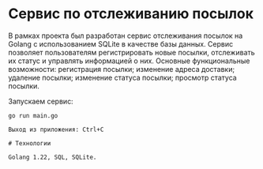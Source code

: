 # Сервис по отслеживанию посылок

В рамках проекта был разработан сервис отслеживания посылок на Golang с использованием SQLite в качестве базы данных. Сервис позволяет пользователям регистрировать новые посылки, отслеживать их статус и управлять информацией о них.
Основные функциональные возможности: регистрация посылки; изменение адреса доставки; удаление посылки; изменение статуса посылки; просмотр статуса посылки.

Запускаем сервис:
```shell
go run main.go

Выход из приложения: Ctrl+C

# Технологии

Golang 1.22, SQL, SQLite.
